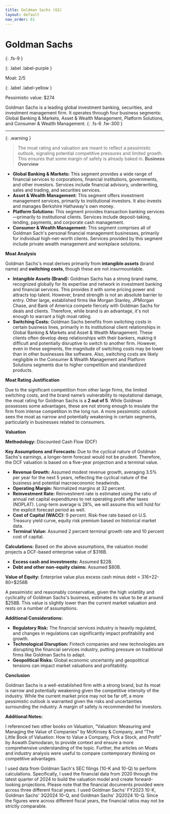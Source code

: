 ```yaml
---
title: Goldman Sachs (GS)
layout: default
nav_order: 61
---
```


# Goldman Sachs
{: .fs-9 }

{: .label .label-purple }

Moat: 2/5

{: .label .label-yellow }

Pessimistic value: $274

Goldman Sachs is a leading global investment banking, securities, and investment management firm. It operates through four business segments: Global Banking & Markets, Asset & Wealth Management, Platform Solutions, and Consumer & Wealth Management.
{: .fs-6 .fw-300 }

---

{: .warning } 
>The moat rating and valuation are meant to reflect a pessimistic outlook, signaling potential competitive pressures and limited growth. This ensures that some margin of safety is already baked in.
**Business Overview**

* **Global Banking & Markets:** This segment provides a wide range of financial services to corporations, financial institutions, governments, and other investors. Services include financial advisory, underwriting, sales and trading, and securities services.
* **Asset & Wealth Management:** This segment offers investment management services, primarily to institutional investors. It also invests and manages Berkshire Hathaway's own money.
* **Platform Solutions:** This segment provides transaction banking services—primarily to institutional clients. Services include deposit-taking, lending, payments, and corporate cash management.
* **Consumer & Wealth Management:** This segment comprises all of Goldman Sach's personal financial management businesses, primarily for individual high-net-worth clients. Services provided by this segment include private wealth management and workplace solutions.

**Moat Analysis**

Goldman Sachs's moat derives primarily from **intangible assets** (brand name) and **switching costs**, though these are not insurmountable.

* **Intangible Assets (Brand):** Goldman Sachs has a strong brand name, recognized globally for its expertise and network in investment banking and financial services. This provides it with some pricing power and attracts top talent. However, brand strength is not an absolute barrier to entry. Other large, established firms like Morgan Stanley, JPMorgan Chase, and Bank of America compete fiercely with Goldman Sachs for deals and clients. Therefore, while brand is an advantage, it's not enough to warrant a high moat rating.
* **Switching Costs:** Goldman Sachs benefits from switching costs in certain business lines, primarily in its institutional client relationships in Global Banking & Markets and Asset & Wealth Management. These clients often develop deep relationships with their bankers, making it difficult and potentially disruptive to switch to another firm. However, even in these segments, the magnitude of switching costs may be lower than in other businesses like software. Also, switching costs are likely negligible in the Consumer & Wealth Management and Platform Solutions segments due to higher competition and standardized products.

**Moat Rating Justification**

Due to the significant competition from other large firms, the limited switching costs, and the brand name’s vulnerability to reputational damage, the moat rating for Goldman Sachs is a **2 out of 5**.  While Goldman possesses some advantages, these are not strong enough to insulate the firm from intense competition in the long run. A more pessimistic outlook sees the moat as narrow and potentially weakening in certain segments, particularly in businesses related to consumers.

**Valuation**

**Methodology:** Discounted Cash Flow (DCF)

**Key Assumptions and Forecasts:**
Due to the cyclical nature of Goldman Sachs's earnings, a longer-term forecast would not be prudent. Therefore, the DCF valuation is based on a five-year projection and a terminal value.

* **Revenue Growth:**  Assumed modest revenue growth, averaging 3.5% per year for the next 5 years, reflecting the cyclical nature of the business and potential macroeconomic headwinds.
* **Operating Margin:** Normalized margins at 32 percent.
* **Reinvestment Rate:** Reinvestment rate is estimated using the ratio of annual net capital expenditures to net operating profit after taxes (NOPLAT). Long-term average is 28%, we will assume this will hold for the explicit forecast period as well.
* **Cost of Capital (WACC):** 9 percent. Risk-free rate based on U.S. Treasury yield curve, equity risk premium based on historical market data.
* **Terminal Value:**  Assumed 2 percent terminal growth rate and 10 percent cost of capital.

**Calculations:**
Based on the above assumptions, the valuation model projects a DCF-based enterprise value of $316B.

* **Excess cash and investments:**  Assumed $22B.
* **Debt and other non-equity claims:** Assumed $80B.

**Value of Equity:** Enterprise value plus excess cash minus debt = 316+22-80=$258B

A pessimistic and reasonably conservative, given the high volatility and cyclicality of Goldman Sachs's business, estimates its value to be at around $258B. This value is slightly lower than the current market valuation and rests on a number of assumptions.

**Additional Considerations:**

* **Regulatory Risk:** The financial services industry is heavily regulated, and changes in regulations can significantly impact profitability and growth.
* **Technological Disruption:** Fintech companies and new technologies are disrupting the financial services industry, putting pressure on traditional firms like Goldman Sachs to adapt.
* **Geopolitical Risks:** Global economic uncertainty and geopolitical tensions can impact market valuations and profitability.

**Conclusion**

Goldman Sachs is a well-established firm with a strong brand, but its moat is narrow and potentially weakening given the competitive intensity of the industry. While the current market price may not be far off, a more pessimistic outlook is warranted given the risks and uncertainties surrounding the industry. A margin of safety is recommended for investors. 


**Additional Notes:**

I referenced two other books on Valuation, “Valuation: Measuring and Managing the Value of Companies” by McKinsey & Company, and “The Little Book of Valuation: How to Value a Company, Pick a Stock, and Profit” by Aswath Damodaran, to provide context and ensure a more comprehensive understanding of the topic. Further, the articles on Moats and industry analysis were useful to compare contemporary thinking on competitive advantages.


I used data from Goldman Sach's SEC filings (10-K and 10-Q) to perform calculations.  Specifically, I used the financial data from 2020 through the latest quarter of 2024 to build the valuation model and create forward-looking projections.  Please note that the financial documents provided were across three different fiscal years. I used Goldman Sachs' FY2023 10-K, Goldman Sachs' 3Q2024 10-Q, and Goldman Sachs' 2Q2024 10-Q.  Since the figures were across different fiscal years, the financial ratios may not be strictly comparable.